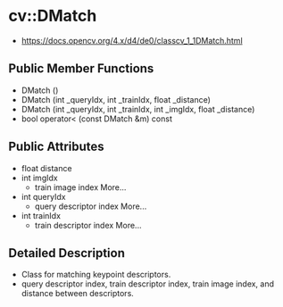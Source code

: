 &emsp;
# cv::DMatch
- https://docs.opencv.org/4.x/d4/de0/classcv_1_1DMatch.html

## Public Member Functions
- DMatch ()
- DMatch (int _queryIdx, int _trainIdx, float _distance)
- DMatch (int _queryIdx, int _trainIdx, int _imgIdx, float _distance)
 - bool 	operator< (const DMatch &m) const
 
## Public Attributes
- float distance
- int imgIdx
    - train image index More...
- int queryIdx
    - query descriptor index More...
- int trainIdx
    - train descriptor index More...
 
## Detailed Description
- Class for matching keypoint descriptors.
- query descriptor index, train descriptor index, train image index, and distance between descriptors.